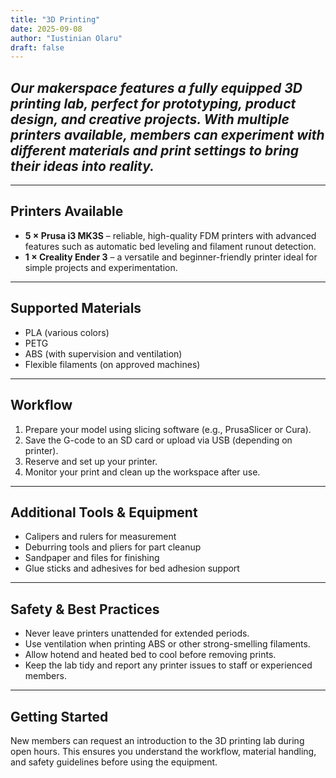 ```yaml
---
title: "3D Printing"
date: 2025-09-08
author: "Iustinian Olaru"
draft: false
---
```


## ***Our makerspace features a fully equipped 3D printing lab, perfect for prototyping, product design, and creative projects. With multiple printers available, members can experiment with different materials and print settings to bring their ideas into reality.***

---

## Printers Available

- **5 × Prusa i3 MK3S** – reliable, high-quality FDM printers with advanced features such as automatic bed leveling and filament runout detection.
- **1 × Creality Ender 3** – a versatile and beginner-friendly printer ideal for simple projects and experimentation.

---

## Supported Materials

- PLA (various colors)
- PETG
- ABS (with supervision and ventilation)
- Flexible filaments (on approved machines)

---

## Workflow

1. Prepare your model using slicing software (e.g., PrusaSlicer or Cura).
2. Save the G-code to an SD card or upload via USB (depending on printer).
3. Reserve and set up your printer.
4. Monitor your print and clean up the workspace after use.

---

## Additional Tools & Equipment

- Calipers and rulers for measurement
- Deburring tools and pliers for part cleanup
- Sandpaper and files for finishing
- Glue sticks and adhesives for bed adhesion support

---

## Safety & Best Practices

- Never leave printers unattended for extended periods.
- Use ventilation when printing ABS or other strong-smelling filaments.
- Allow hotend and heated bed to cool before removing prints.
- Keep the lab tidy and report any printer issues to staff or experienced members.

---

## Getting Started

New members can request an introduction to the 3D printing lab during open hours. This ensures you understand the workflow, material handling, and safety guidelines before using the equipment.  

